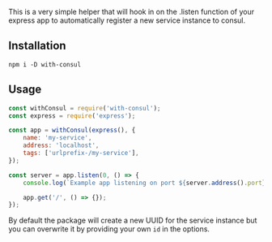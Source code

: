 This is a very simple helper that will hook in on the .listen function of your express app to automatically register
a new service instance to consul.

## Installation
```
npm i -D with-consul
```

## Usage
```js
const withConsul = require('with-consul');
const express = require('express');

const app = withConsul(express(), {
    name: 'my-service',
    address: 'localhost',
    tags: ['urlprefix-/my-service'],
});

const server = app.listen(0, () => {
    console.log(`Example app listening on port ${server.address().port}!`);

    app.get('/', () => {});
});
```

By default the package will create a new UUID for the service instance but you can overwrite it by providing your own
`id` in the options.